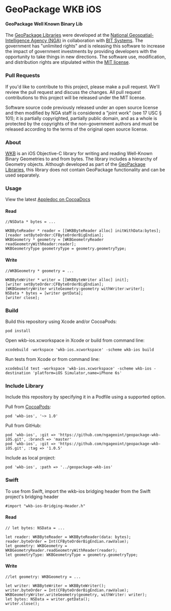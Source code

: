 # GeoPackage WKB iOS

#### GeoPackage Well Known Binary Lib ####

The [GeoPackage Libraries](http://ngageoint.github.io/GeoPackage/) were developed at the [National Geospatial-Intelligence Agency (NGA)](http://www.nga.mil/) in collaboration with [BIT Systems](http://www.bit-sys.com/). The government has "unlimited rights" and is releasing this software to increase the impact of government investments by providing developers with the opportunity to take things in new directions. The software use, modification, and distribution rights are stipulated within the [MIT license](http://choosealicense.com/licenses/mit/).

### Pull Requests ###
If you'd like to contribute to this project, please make a pull request. We'll review the pull request and discuss the changes. All pull request contributions to this project will be released under the MIT license.

Software source code previously released under an open source license and then modified by NGA staff is considered a "joint work" (see 17 USC § 101); it is partially copyrighted, partially public domain, and as a whole is protected by the copyrights of the non-government authors and must be released according to the terms of the original open source license.

### About ###

[WKB](http://ngageoint.github.io/geopackage-wkb-ios/) is an iOS Objective-C library for writing and reading Well-Known Binary Geometries to and from bytes. The library includes a hierarchy of Geometry objects. Although developed as part of the [GeoPackage Libraries](http://ngageoint.github.io/GeoPackage/), this library does not contain GeoPackage functionality and can be used separately.

### Usage ###

View the latest [Appledoc on CocoaDocs](http://cocoadocs.org/docsets/wkb-ios)

#### Read ####

    //NSData * bytes = ...    
    
    WKBByteReader * reader = [[WKBByteReader alloc] initWithData:bytes];
    [reader setByteOrder:CFByteOrderBigEndian];
    WKBGeometry * geometry = [WKBGeometryReader readGeometryWithReader:reader];
    WKBGeometryType geometryType = geometry.geometryType;

#### Write ####

    //WKBGeometry * geometry = ...
    
    WKBByteWriter * writer = [[WKBByteWriter alloc] init];
    [writer setByteOrder:CFByteOrderBigEndian];
    [WKBGeometryWriter writeGeometry:geometry withWriter:writer];
    NSData * bytes = [writer getData];
    [writer close];

### Build ###

Build this repository using Xcode and/or CocoaPods:

    pod install

Open wkb-ios.xcworkspace in Xcode or build from command line:

    xcodebuild -workspace 'wkb-ios.xcworkspace' -scheme wkb-ios build

Run tests from Xcode or from command line:

    xcodebuild test -workspace 'wkb-ios.xcworkspace' -scheme wkb-ios -destination 'platform=iOS Simulator,name=iPhone 6s'

### Include Library ###

Include this repository by specifying it in a Podfile using a supported option.

Pull from [CocoaPods](https://cocoapods.org/pods/wkb-ios):

    pod 'wkb-ios', '~> 1.0'

Pull from GitHub:

    pod 'wkb-ios', :git => 'https://github.com/ngageoint/geopackage-wkb-iOS.git', :branch => 'master'
    pod 'wkb-ios', :git => 'https://github.com/ngageoint/geopackage-wkb-iOS.git', :tag => '1.0.5'

Include as local project:

    pod 'wkb-ios', :path => '../geopackage-wkb-ios'

### Swift ###

To use from Swift, import the wkb-ios bridging header from the Swift project's bridging header

    #import "wkb-ios-Bridging-Header.h"

#### Read ####

    // let bytes: NSData = ...
    
    let reader: WKBByteReader = WKBByteReader(data: bytes);
    reader.byteOrder = Int(CFByteOrderBigEndian.rawValue);
    let geometry: WKBGeometry = WKBGeometryReader.readGeometryWithReader(reader);
    let geometryType: WKBGeometryType = geometry.geometryType;

#### Write ####

    //let geometry: WKBGeometry = ...
    
    let writer: WKBByteWriter = WKBByteWriter();
    writer.byteOrder = Int(CFByteOrderBigEndian.rawValue);
    WKBGeometryWriter.writeGeometry(geometry, withWriter: writer);
    let bytes: NSData = writer.getData();
    writer.close();

